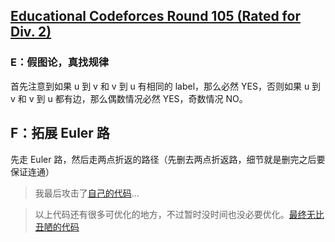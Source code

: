 ## [Educational Codeforces Round 105 (Rated for Div. 2)](https://codeforces.com/contest/1494)

### E：假图论，真找规律

首先注意到如果 u 到 v 和 v 到 u 有相同的 label，那么必然 YES，否则如果 u 到 v 和 v 到 u 都有边，那么偶数情况必然 YES，奇数情况 NO。

## F：拓展 Euler 路

先走 Euler 路，然后走两点折返的路径（先删去两点折返路，细节就是删完之后要保证连通）

> 我最后攻击了[自己的代码](https://codeforces.com/contest/1494/submission/108962618)...

> 以上代码还有很多可优化的地方，不过暂时没时间也没必要优化。[最终无比丑陋的代码](https://codeforces.com/contest/1494/submission/108997150)